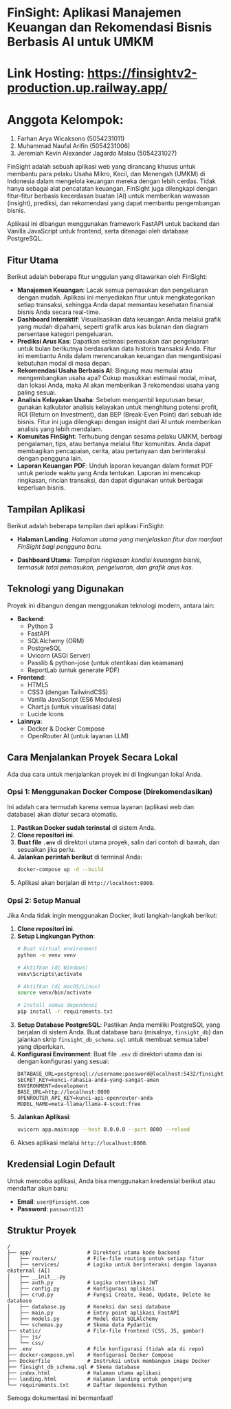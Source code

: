 # FinSight: Aplikasi Manajemen Keuangan dan Rekomendasi Bisnis Berbasis AI untuk UMKM

# Link Hosting: https://finsightv2-production.up.railway.app/

# Anggota Kelompok: 
1. Farhan Arya Wicaksono (5054231011)
2. Muhammad Naufal Arifin (5054231006)
3. Jeremiah Kevin Alexander Jagardo Malau (5054231027)

FinSight adalah sebuah aplikasi web yang dirancang khusus untuk membantu para pelaku Usaha Mikro, Kecil, dan Menengah (UMKM) di Indonesia dalam mengelola keuangan mereka dengan lebih cerdas. Tidak hanya sebagai alat pencatatan keuangan, FinSight juga dilengkapi dengan fitur-fitur berbasis kecerdasan buatan (AI) untuk memberikan wawasan (insight), prediksi, dan rekomendasi yang dapat membantu pengembangan bisnis.

Aplikasi ini dibangun menggunakan framework FastAPI untuk backend dan Vanilla JavaScript untuk frontend, serta ditenagai oleh database PostgreSQL.

## Fitur Utama

Berikut adalah beberapa fitur unggulan yang ditawarkan oleh FinSight:

  * **Manajemen Keuangan**: Lacak semua pemasukan dan pengeluaran dengan mudah. Aplikasi ini menyediakan fitur untuk mengkategorikan setiap transaksi, sehingga Anda dapat memantau kesehatan finansial bisnis Anda secara real-time.
  * **Dashboard Interaktif**: Visualisasikan data keuangan Anda melalui grafik yang mudah dipahami, seperti grafik arus kas bulanan dan diagram persentase kategori pengeluaran.
  * **Prediksi Arus Kas**: Dapatkan estimasi pemasukan dan pengeluaran untuk bulan berikutnya berdasarkan data historis transaksi Anda. Fitur ini membantu Anda dalam merencanakan keuangan dan mengantisipasi kebutuhan modal di masa depan.
  * **Rekomendasi Usaha Berbasis AI**: Bingung mau memulai atau mengembangkan usaha apa? Cukup masukkan estimasi modal, minat, dan lokasi Anda, maka AI akan memberikan 3 rekomendasi usaha yang paling sesuai.
  * **Analisis Kelayakan Usaha**: Sebelum mengambil keputusan besar, gunakan kalkulator analisis kelayakan untuk menghitung potensi profit, ROI (Return on Investment), dan BEP (Break-Even Point) dari sebuah ide bisnis. Fitur ini juga dilengkapi dengan insight dari AI untuk memberikan analisis yang lebih mendalam.
  * **Komunitas FinSight**: Terhubung dengan sesama pelaku UMKM, berbagi pengalaman, tips, atau bertanya melalui fitur komunitas. Anda dapat membagikan pencapaian, cerita, atau pertanyaan dan berinteraksi dengan pengguna lain.
  * **Laporan Keuangan PDF**: Unduh laporan keuangan dalam format PDF untuk periode waktu yang Anda tentukan. Laporan ini mencakup ringkasan, rincian transaksi, dan dapat digunakan untuk berbagai keperluan bisnis.

## Tampilan Aplikasi

Berikut adalah beberapa tampilan dari aplikasi FinSight:

  * **Halaman Landing**:
    *Halaman utama yang menjelaskan fitur dan manfaat FinSight bagi pengguna baru.*

  * **Dashboard Utama**:
    *Tampilan ringkasan kondisi keuangan bisnis, termasuk total pemasukan, pengeluaran, dan grafik arus kas.*

## Teknologi yang Digunakan

Proyek ini dibangun dengan menggunakan teknologi modern, antara lain:

  * **Backend**:
      * Python 3
      * FastAPI
      * SQLAlchemy (ORM)
      * PostgreSQL
      * Uvicorn (ASGI Server)
      * Passlib & python-jose (untuk otentikasi dan keamanan)
      * ReportLab (untuk generate PDF)
  * **Frontend**:
      * HTML5
      * CSS3 (dengan TailwindCSS)
      * Vanilla JavaScript (ES6 Modules)
      * Chart.js (untuk visualisasi data)
      * Lucide Icons
  * **Lainnya**:
      * Docker & Docker Compose
      * OpenRouter AI (untuk layanan LLM)

## Cara Menjalankan Proyek Secara Lokal

Ada dua cara untuk menjalankan proyek ini di lingkungan lokal Anda.

### Opsi 1: Menggunakan Docker Compose (Direkomendasikan)

Ini adalah cara termudah karena semua layanan (aplikasi web dan database) akan diatur secara otomatis.

1.  **Pastikan Docker sudah terinstal** di sistem Anda.
2.  **Clone repositori ini**.
3.  **Buat file `.env`** di direktori utama proyek, salin dari contoh di bawah, dan sesuaikan jika perlu.
4.  **Jalankan perintah berikut** di terminal Anda:
    ```bash
    docker-compose up -d --build
    ```
5.  Aplikasi akan berjalan di `http://localhost:8000`.

### Opsi 2: Setup Manual

Jika Anda tidak ingin menggunakan Docker, ikuti langkah-langkah berikut:

1.  **Clone repositori ini**.
2.  **Setup Lingkungan Python**:
    ```bash
    # Buat virtual environment
    python -m venv venv

    # Aktifkan (di Windows)
    venv\Scripts\activate

    # Aktifkan (di macOS/Linux)
    source venv/bin/activate

    # Install semua dependensi
    pip install -r requirements.txt
    ```
3.  **Setup Database PostgreSQL**: Pastikan Anda memiliki PostgreSQL yang berjalan di sistem Anda. Buat database baru (misalnya, `finsight_db`) dan jalankan skrip `finsight_db_schema.sql` untuk membuat semua tabel yang diperlukan.
4.  **Konfigurasi Environment**: Buat file `.env` di direktori utama dan isi dengan konfigurasi yang sesuai:
    ```env
    DATABASE_URL=postgresql://username:password@localhost:5432/finsight_db
    SECRET_KEY=kunci-rahasia-anda-yang-sangat-aman
    ENVIRONMENT=development
    BASE_URL=http://localhost:8000
    OPENROUTER_API_KEY=kunci-api-openrouter-anda
    MODEL_NAME=meta-llama/llama-4-scout:free
    ```
5.  **Jalankan Aplikasi**:
    ```bash
    uvicorn app.main:app --host 0.0.0.0 --port 8000 --reload
    ```
6.  Akses aplikasi melalui `http://localhost:8000`.

## Kredensial Login Default

Untuk mencoba aplikasi, Anda bisa menggunakan kredensial berikut atau mendaftar akun baru:

  * **Email**: `user@finsight.com`
  * **Password**: `password123`

## Struktur Proyek

```
/
├── app/                  # Direktori utama kode backend
│   ├── routers/          # File-file routing untuk setiap fitur
│   ├── services/         # Logika untuk berinteraksi dengan layanan eksternal (AI)
│   ├── __init__.py
│   ├── auth.py           # Logika otentikasi JWT
│   ├── config.py         # Konfigurasi aplikasi
│   ├── crud.py           # Fungsi Create, Read, Update, Delete ke database
│   ├── database.py       # Koneksi dan sesi database
│   ├── main.py           # Entry point aplikasi FastAPI
│   ├── models.py         # Model data SQLAlchemy
│   └── schemas.py        # Skema data Pydantic
├── static/               # File-file frontend (CSS, JS, gambar)
│   ├── js/
│   └── css/
├── .env                  # File konfigurasi (tidak ada di repo)
├── docker-compose.yml    # Konfigurasi Docker Compose
├── Dockerfile            # Instruksi untuk membangun image Docker
├── finsight_db_schema.sql # Skema database
├── index.html            # Halaman utama aplikasi
├── landing.html          # Halaman landing untuk pengunjung
└── requirements.txt      # Daftar dependensi Python
```

Semoga dokumentasi ini bermanfaat\!
